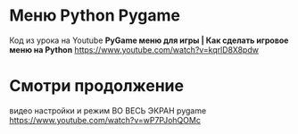 # Меню Python Pygame

Код из урока на Youtube **PyGame меню для игры | Как сделать игровое меню на Python**
https://www.youtube.com/watch?v=kqrlD8X8pdw

# Смотри продолжение
видео настройки и режим ВО ВЕСЬ ЭКРАН pygame https://www.youtube.com/watch?v=wP7PJohQOMc

